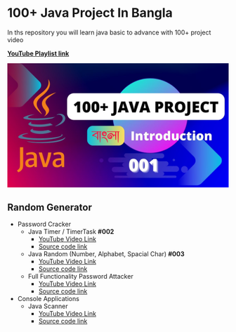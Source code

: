 # 100+ Java Project In Bangla

In ths repository you will learn java basic to advance with 100+ project video

**[YouTube Playlist link](https://www.youtube.com/watch?v=uzgjDP4bQHU&list=PLdcGGiDG9Q0gY5GhEAW6UhacsVhVWPlt1&pp=iAQB)**

[![Java by ST Sabbir](./images/thumb.jpeg)](https://www.youtube.com/watch?v=uzgjDP4bQHU&list=PLdcGGiDG9Q0gY5GhEAW6UhacsVhVWPlt1&pp=iAQB)

## Random Generator

- Password Cracker
  - Java Timer / TimerTask **#002**
    - [YouTube Video Link](https://www.youtube.com/watch?v=_ncqRaksVQ8&list=PLdcGGiDG9Q0gY5GhEAW6UhacsVhVWPlt1&index=2)
    - [Source code link](./java_setinterval_001)
  - Java Random (Number, Alphabet, Spacial Char) **#003**
    - [YouTube Video Link](https://youtu.be/ORNvuNk32cg?list=PLdcGGiDG9Q0gY5GhEAW6UhacsVhVWPlt1)
    - [Source code link](./random_number_generator_002)
  - Full Functionality Password Attacker
    - [YouTube Video Link](https://youtube.com/c/stsabbir)
    - [Source code link](./password_cracker)
- Console Applications
  - Java Scanner
    - [YouTube Video Link](https://youtu.be/u16c2h2eNv0)
    - [Source code link](./Java%20Scanner%20Package/)
